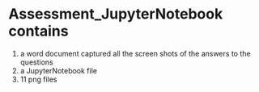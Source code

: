 # Assessment_JupyterNotebook contains 
1. a word document captured all the screen shots of the answers to the questions
2. a JupyterNotebook file 
3. 11 png files 
